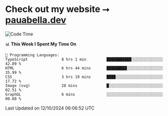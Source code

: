 # Check out my website ⭢ [pauabella.dev](https://pauabella.dev)

<!--START_SECTION:waka-->
![Code Time](http://img.shields.io/badge/Code%20Time-3%2C791%20hrs%2026%20mins-blue)

📊 **This Week I Spent My Time On** 

```text
💬 Programming Languages: 
TypeScript               8 hrs 1 min         ███████████░░░░░░░░░░░░░░   42.89 % 
HTML                     6 hrs 44 mins       █████████░░░░░░░░░░░░░░░░   35.99 % 
CSS                      3 hrs 19 mins       ████░░░░░░░░░░░░░░░░░░░░░   17.72 % 
Image (svg)              28 mins             █░░░░░░░░░░░░░░░░░░░░░░░░   02.51 % 
GraphQL                  6 mins              ░░░░░░░░░░░░░░░░░░░░░░░░░   00.60 % 
```


 Last Updated on 12/10/2024 06:06:52 UTC
<!--END_SECTION:waka-->
